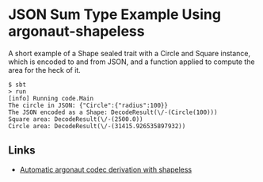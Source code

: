 # JSON Sum Type Example Using argonaut-shapeless

A short example of a Shape sealed trait with a Circle and Square instance, 
which is encoded to and from JSON, and a function applied to compute
the area for the heck of it.

    $ sbt
    > run
	[info] Running code.Main
	The circle in JSON: {"Circle":{"radius":100}}
	The JSON encoded as a Shape: DecodeResult(\/-(Circle(100)))
	Square area: DecodeResult(\/-(2500.0))
	Circle area: DecodeResult(\/-(31415.926535897932))

## Links

* [Automatic argonaut codec derivation with shapeless](https://github.com/alexarchambault/argonaut-shapeless)
